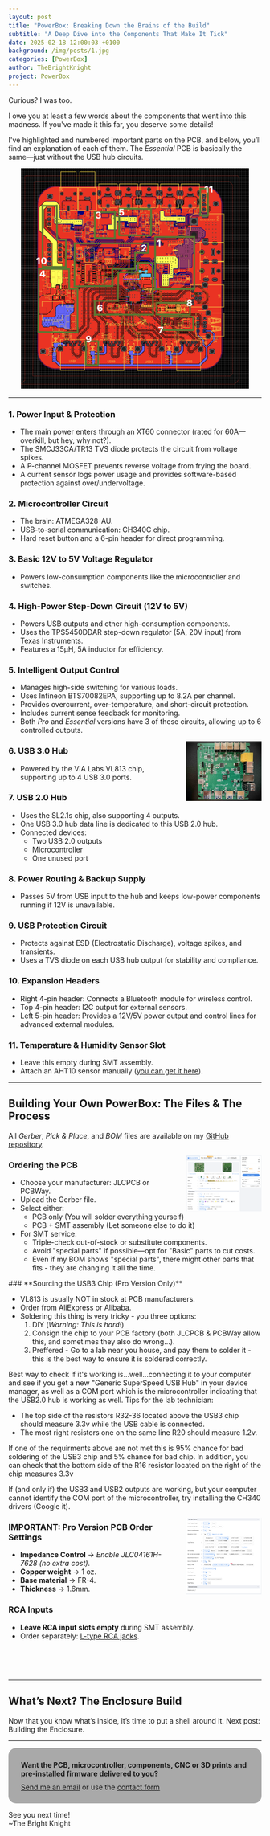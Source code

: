 ```yaml
---
layout: post
title: "PowerBox: Breaking Down the Brains of the Build"
subtitle: "A Deep Dive into the Components That Make It Tick"
date: 2025-02-18 12:00:03 +0100
background: /img/posts/1.jpg
categories: [PowerBox]
author: TheBrightKnight
project: PowerBox
---
```


<link rel="stylesheet"
        href="https://cdnjs.cloudflare.com/ajax/libs/highlight.js/10.0.3/styles/default.min.css">
<script src="https://cdnjs.cloudflare.com/ajax/libs/highlight.js/10.0.3/highlight.min.js"></script>
<script>hljs.initHighlightingOnLoad();</script>

<style>
  .responsive-img {
    float: right;
    max-width: 30%;
    height: auto;
    margin-left: 35px;
  }

  @media (max-width: 768px) {
    .responsive-img {
      float: none;
      display: block;
      max-width: 100%;
      margin: 0 auto;
    }
  }
</style>

Curious? I was too.

I owe you at least a few words about the components that went into this madness. If you've made it this far, you deserve some details!

I've highlighted and numbered important parts on the PCB, and below, you’ll find an explanation of each of them. The _Essential_ PCB is basically the same—just without the USB hub circuits.

<div style="text-align:center;">
<img src="/img/powerbox_post3/2.png"  style="max-width:90%; height:auto;">
</div>

---

### **1. Power Input & Protection**

- The main power enters through an XT60 connector (rated for 60A—overkill, but hey, why not?).
- The SMCJ33CA/TR13 TVS diode protects the circuit from voltage spikes.
- A P-channel MOSFET prevents reverse voltage from frying the board.
- A current sensor logs power usage and provides software-based protection against over/undervoltage.

### **2. Microcontroller Circuit**

- The brain: ATMEGA328-AU.
- USB-to-serial communication: CH340C chip.
- Hard reset button and a 6-pin header for direct programming.

### **3. Basic 12V to 5V Voltage Regulator**

- Powers low-consumption components like the microcontroller and switches.

### **4. High-Power Step-Down Circuit (12V to 5V)**

- Powers USB outputs and other high-consumption components.
- Uses the TPS5450DDAR step-down regulator (5A, 20V input) from Texas Instruments.
- Features a 15µH, 5A inductor for efficiency.

### **5. Intelligent Output Control**

- Manages high-side switching for various loads.
- Uses Infineon BTS70082EPA, supporting up to 8.2A per channel.
- Provides overcurrent, over-temperature, and short-circuit protection.
- Includes current sense feedback for monitoring.
- Both _Pro_ and _Essential_ versions have 3 of these circuits, allowing up to 6 controlled outputs.

<img src="/img/powerbox_post3/1.jpeg" class="responsive-img">

### **6. USB 3.0 Hub**

- Powered by the VIA Labs VL813 chip, supporting up to 4 USB 3.0 ports.

### **7. USB 2.0 Hub**

- Uses the SL2.1s chip, also supporting 4 outputs.
- One USB 3.0 hub data line is dedicated to this USB 2.0 hub.
- Connected devices:
  - Two USB 2.0 outputs
  - Microcontroller
  - One unused port

### **8. Power Routing & Backup Supply**

- Passes 5V from USB input to the hub and keeps low-power components running if 12V is unavailable.

### **9. USB Protection Circuit**

- Protects against ESD (Electrostatic Discharge), voltage spikes, and transients.
- Uses a TVS diode on each USB hub output for stability and compliance.

### **10. Expansion Headers**

- Right 4-pin header: Connects a Bluetooth module for wireless control.
- Top 4-pin header: I2C output for external sensors.
- Left 5-pin header: Provides a 12V/5V power output and control lines for advanced external modules.

### **11. Temperature & Humidity Sensor Slot**

- Leave this empty during SMT assembly.
- Attach an AHT10 sensor manually ([<u>you can get it here</u>](https://www.aliexpress.com/item/1005001722606573.html)).

---

## **Building Your Own PowerBox: The Files & The Process**

All _Gerber_, _Pick & Place_, and _BOM_ files are available on my [<u>GitHub repository</u>](https://github.com/TheBrightKnight/PowerBox).

<img src="/img/powerbox_post3/3.png" class="responsive-img">

### **Ordering the PCB**

- Choose your manufacturer: JLCPCB or PCBWay.
- Upload the Gerber file.
- Select either:
  - PCB only (You will solder everything yourself)
  - PCB + SMT assembly (Let someone else to do it)
- For SMT service:
  - Triple-check out-of-stock or substitute components.
  - Avoid "special parts" if possible—opt for "Basic" parts to cut costs.
  - Even if my BOM shows "special parts", there might other parts that fits - they are changing it all the time.

<p></p>
### **Sourcing the USB3 Chip (Pro Version Only)**

- VL813 is usually NOT in stock at PCB manufacturers.
- Order from AliExpress or Alibaba.
- Soldering this thing is very tricky - you three options:
  1. DIY (_Warning: This is hard!_)
  2. Consign the chip to your PCB factory (both JLCPCB & PCBWay allow this, and sometimes they also do wrong...).
  3. Preffered - Go to a lab near you house, and pay them to solder it - this is the best way to ensure it is soldered correctly.

Best way to check if it's working is...well...connecting it to your computer and see if you get a new "Generic SuperSpeed USB Hub" in your device manager, as well as a COM port which is the microcontroller indicating that the USB2.0 hub is working as well.
Tips for the lab technician:

- The top side of the resistors R32-36 located above the USB3 chip should measure 3.3v while the USB cable is connected.
- The most right resistors one on the same line R20 should measure 1.2v.

If one of the requirments above are not met this is 95% chance for bad soldering of the USB3 chip and 5% chance for bad chip.
In addition, you can check that the bottom side of the R16 resistor located on the right of the chip measures 3.3v

If (and only if) the USB3 and USB2 outputs are working, but your computer cannot identify the COM port of the microcontroller, try installing the CH340 drivers (Google it).

<img src="/img/powerbox_post3/4.png" class="responsive-img">

### **IMPORTANT: Pro Version PCB Order Settings**

- **Impedance Control** → _Enable JLC04161H-7628 (no extra cost)_.
- **Copper weight** → 1 oz.
- **Base material** → FR-4.
- **Thickness** → 1.6mm.

### **RCA Inputs**

- **Leave RCA input slots empty** during SMT assembly.
- Order separately: [<u>L-type RCA jacks</u>](https://www.aliexpress.com/item/1005004200016377.html).

<br>
<br>
<br>

---

## **What’s Next? The Enclosure Build**

Now that you know what’s inside, it’s time to put a shell around it. Next post: Building the Enclosure.

---

<div style="background: darkgray;padding: 25px; padding-bottom: 10px; border-radius: 15px;">
<font style="font-weight: bold">Want the PCB, microcontroller, components, CNC or 3D prints and pre-installed firmware delivered to you?</font> 
<p style="margin-top: 10px"><a href="mailto:TheBrightKnight@duck.com"><u>Send me an email</u></a> or use the <a href="/contact"><u>contact form</u></a></p>
</div>

See you next time!  
~The Bright Knight
